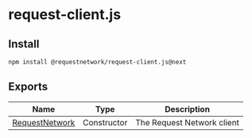 # request-client.js

## Install

```bash
npm install @requestnetwork/request-client.js@next
```

## Exports

<table data-full-width="true"><thead><tr><th>Name</th><th>Type</th><th>Description</th></tr></thead><tbody><tr><td><a href="requestnetwork/">RequestNetwork</a></td><td>Constructor</td><td>The Request Network client</td></tr></tbody></table>

